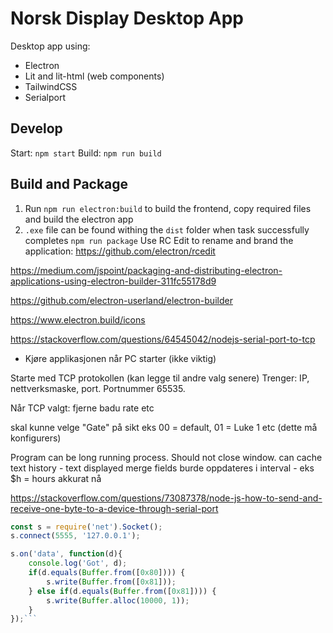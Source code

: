 # Norsk Display Desktop App
Desktop app using: 
* Electron
* Lit and lit-html (web components)
* TailwindCSS
* Serialport

## Develop
Start: `npm start`
Build: `npm run build`

## Build and Package
1) Run `npm run electron:build` to build the frontend, copy required files and build the electron app
2) `.exe` file can be found withing the `dist` folder when task successfully completes
`npm run package`
Use RC Edit to rename and brand the application: https://github.com/electron/rcedit


https://medium.com/jspoint/packaging-and-distributing-electron-applications-using-electron-builder-311fc55178d9


https://github.com/electron-userland/electron-builder

https://www.electron.build/icons

https://stackoverflow.com/questions/64545042/nodejs-serial-port-to-tcp

* Kjøre applikasjonen når PC starter (ikke viktig)

Starte med TCP protokollen (kan legge til andre valg senere)
Trenger: IP, nettverksmaske, port. Portnummer 65535.

Når TCP valgt: fjerne badu rate etc

skal kunne velge "Gate" på sikt eks 00 = default,  01 = Luke 1 etc (dette må konfigurers)


Program can be long running process. Should not close window.
can cache text history - text displayed
merge fields burde oppdateres i interval - eks $h = hours akkurat nå

https://stackoverflow.com/questions/73087378/node-js-how-to-send-and-receive-one-byte-to-a-device-through-serial-port
```javascript
const s = require('net').Socket();
s.connect(5555, '127.0.0.1');

s.on('data', function(d){
    console.log('Got', d);
    if(d.equals(Buffer.from([0x80]))) {
        s.write(Buffer.from([0x81]));
    } else if(d.equals(Buffer.from([0x81]))) {
        s.write(Buffer.alloc(10000, 1));
    }
});```